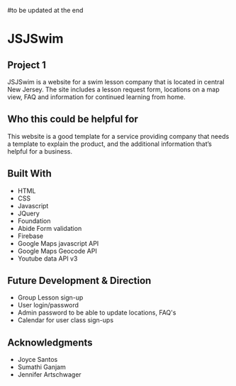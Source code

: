 #to be updated at the end

# JSJSwim

## Project 1
JSJSwim is a website for a swim lesson company that is located in central New Jersey.  The site includes a lesson request form, locations on a map view, FAQ and information for continued learning from home.  

## Who this could be helpful for
This website is a good template for a service providing company that needs a template to explain the product, and the additional information that’s helpful for a business.

## Built With

* HTML
* CSS
* Javascript
* JQuery
* Foundation 
* Abide Form validation
* Firebase
* Google Maps javascript API 
* Google Maps Geocode API
* Youtube data API v3


## Future Development & Direction
* Group Lesson sign-up
* User login/password
* Admin password to be able to update locations, FAQ's
* Calendar for user class sign-ups 


## Acknowledgments
* Joyce Santos
* Sumathi Ganjam
* Jennifer Artschwager
